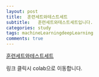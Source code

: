 ```yaml
---
layout: post
title:  훈련세트와테스트세트
subtitle:   훈련세트와테스트세트입니다.
categories: study
tags: machineLearningdeepLearning
comments: true
---
```


[훈련세트와테스트세트](https://colab.research.google.com/drive/1iaBoa1Bn37V_CGwBLIc86GeJmwU0-DL3?usp=sharing)

링크 클릭시 colab으로 이동합니다.
